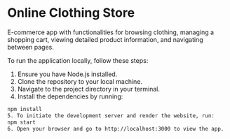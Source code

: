 # Online Clothing Store

E-commerce app with functionalities for browsing clothing, managing a shopping cart, viewing detailed
product information, and navigating between pages.

To run the application locally, follow these steps:
1. Ensure you have Node.js installed.
2. Clone the repository to your local machine.
3. Navigate to the project directory in your terminal.
4. Install the dependencies by running:
  ```bash
  npm install
5. To initiate the development server and render the website, run:
  npm start 
6. Open your browser and go to http://localhost:3000 to view the app.